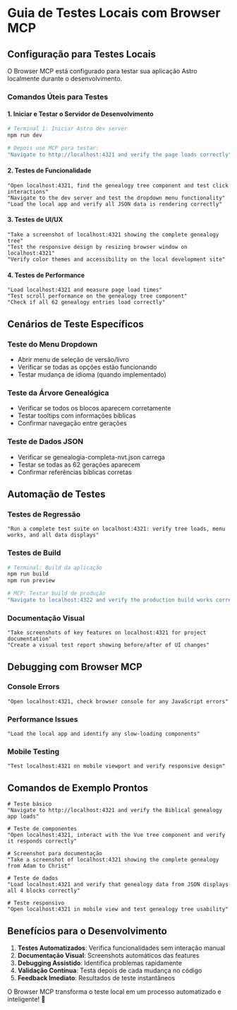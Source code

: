 # Guia de Testes Locais com Browser MCP

## Configuração para Testes Locais

O Browser MCP está configurado para testar sua aplicação Astro localmente durante o desenvolvimento.

### Comandos Úteis para Testes

#### 1. Iniciar e Testar o Servidor de Desenvolvimento

```bash
# Terminal 1: Iniciar Astro dev server
npm run dev

# Depois use MCP para testar:
"Navigate to http://localhost:4321 and verify the page loads correctly"
```

#### 2. Testes de Funcionalidade

```
"Open localhost:4321, find the genealogy tree component and test click interactions"
"Navigate to the dev server and test the dropdown menu functionality"
"Load the local app and verify all JSON data is rendering correctly"
```

#### 3. Testes de UI/UX

```
"Take a screenshot of localhost:4321 showing the complete genealogy tree"
"Test the responsive design by resizing browser window on localhost:4321"
"Verify color themes and accessibility on the local development site"
```

#### 4. Testes de Performance

```
"Load localhost:4321 and measure page load times"
"Test scroll performance on the genealogy tree component"
"Check if all 62 genealogy entries load correctly"
```

## Cenários de Teste Específicos

### Teste do Menu Dropdown

- Abrir menu de seleção de versão/livro
- Verificar se todas as opções estão funcionando
- Testar mudança de idioma (quando implementado)

### Teste da Árvore Genealógica

- Verificar se todos os blocos aparecem corretamente
- Testar tooltips com informações bíblicas
- Confirmar navegação entre gerações

### Teste de Dados JSON

- Verificar se genealogia-completa-nvt.json carrega
- Testar se todas as 62 gerações aparecem
- Confirmar referências bíblicas corretas

## Automação de Testes

### Testes de Regressão

```
"Run a complete test suite on localhost:4321: verify tree loads, menu works, and all data displays"
```

### Testes de Build

```bash
# Terminal: Build da aplicação
npm run build
npm run preview

# MCP: Testar build de produção
"Navigate to localhost:4322 and verify the production build works correctly"
```

### Documentação Visual

```
"Take screenshots of key features on localhost:4321 for project documentation"
"Create a visual test report showing before/after of UI changes"
```

## Debugging com Browser MCP

### Console Errors

```
"Open localhost:4321, check browser console for any JavaScript errors"
```

### Performance Issues

```
"Load the local app and identify any slow-loading components"
```

### Mobile Testing

```
"Test localhost:4321 on mobile viewport and verify responsive design"
```

## Comandos de Exemplo Prontos

```
# Teste básico
"Navigate to http://localhost:4321 and verify the Biblical genealogy app loads"

# Teste de componentes
"Open localhost:4321, interact with the Vue tree component and verify it responds correctly"

# Screenshot para documentação
"Take a screenshot of localhost:4321 showing the complete genealogy from Adam to Christ"

# Teste de dados
"Load localhost:4321 and verify that genealogy data from JSON displays all 4 blocks correctly"

# Teste responsivo
"Open localhost:4321 in mobile view and test genealogy tree usability"
```

## Benefícios para o Desenvolvimento

1. **Testes Automatizados**: Verifica funcionalidades sem interação manual
2. **Documentação Visual**: Screenshots automáticos das features
3. **Debugging Assistido**: Identifica problemas rapidamente
4. **Validação Contínua**: Testa depois de cada mudança no código
5. **Feedback Imediato**: Resultados de teste instantâneos

O Browser MCP transforma o teste local em um processo automatizado e inteligente! 🚀
